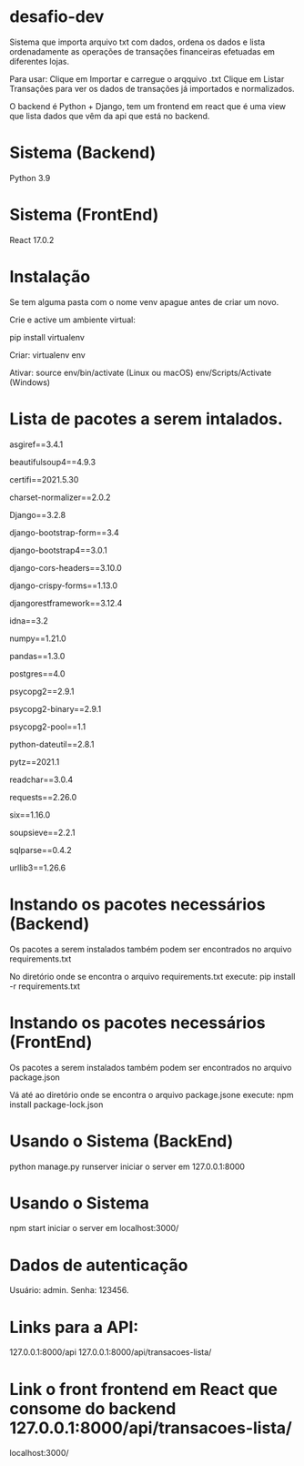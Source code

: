 # desafio-dev
Sistema que importa arquivo txt com dados, ordena os dados e lista ordenadamente as operações de transações financeiras efetuadas em diferentes lojas.

Para usar: 
Clique em Importar e carregue o arqquivo .txt
Clique em Listar Transações para ver os dados de transações já importados e normalizados.

O backend é Python + Django, tem um frontend em react que é uma view que lista dados que vêm da api que está no backend.


# Sistema (Backend)
Python 3.9

# Sistema (FrontEnd)
React 17.0.2

# Instalação
Se tem alguma pasta com o nome venv apague antes de criar um novo.

Crie e active um ambiente virtual:

pip install virtualenv


Criar:
virtualenv env

Ativar:
source env/bin/activate    (Linux ou macOS)
env/Scripts/Activate    (Windows)

# Lista de pacotes a serem intalados.
asgiref==3.4.1

beautifulsoup4==4.9.3

certifi==2021.5.30

charset-normalizer==2.0.2

Django==3.2.8

django-bootstrap-form==3.4

django-bootstrap4==3.0.1

django-cors-headers==3.10.0

django-crispy-forms==1.13.0

djangorestframework==3.12.4

idna==3.2

numpy==1.21.0

pandas==1.3.0

postgres==4.0

psycopg2==2.9.1

psycopg2-binary==2.9.1

psycopg2-pool==1.1

python-dateutil==2.8.1

pytz==2021.1

readchar==3.0.4

requests==2.26.0

six==1.16.0

soupsieve==2.2.1

sqlparse==0.4.2

urllib3==1.26.6



# Instando os pacotes necessários (Backend)
Os pacotes a serem instalados também podem ser encontrados no arquivo requirements.txt

No diretório onde se encontra o arquivo requirements.txt execute:
pip install -r requirements.txt

# Instando os pacotes necessários (FrontEnd)
Os pacotes a serem instalados também podem ser encontrados no arquivo package.json

Vá até ao diretório onde se encontra o arquivo  package.jsone execute:
npm install package-lock.json

# Usando o Sistema (BackEnd)
python manage.py runserver
iniciar o server em 127.0.0.1:8000

# Usando o Sistema
npm start
iniciar o server em localhost:3000/

# Dados de autenticação
Usuário: admin.
Senha: 123456.

# Links para a API:
127.0.0.1:8000/api
127.0.0.1:8000/api/transacoes-lista/

# Link o front frontend em React que consome do backend 127.0.0.1:8000/api/transacoes-lista/
localhost:3000/
